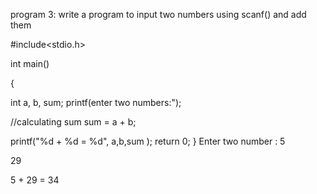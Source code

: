 program 3: write a program to input two numbers using scanf() and add them 

#include<stdio.h>

int main()

{

int a, b, sum;
printf(enter two numbers:");

//calculating sum
sum = a + b;

printf("%d + %d = %d", a,b,sum );
return 0;
}
Enter two number : 5

29

5 + 29 = 34
